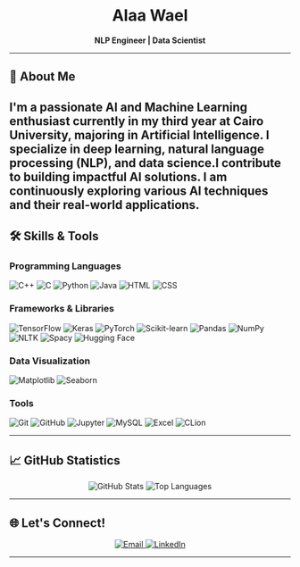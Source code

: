 <h1 align="center">Alaa Wael</h1>
<p align="center">
  <b>NLP Engineer | Data Scientist</b>
</p>

---

## 🌟 About Me
I'm a passionate AI and Machine Learning enthusiast currently in my third year at Cairo University, majoring in Artificial Intelligence. I specialize in deep learning, natural language processing (NLP), and data science.I contribute to building impactful AI solutions. I am continuously exploring various AI techniques and their real-world applications.
---

## 🛠️ Skills & Tools

### **Programming Languages**
<p>
  <img src="https://img.shields.io/badge/C%2B%2B-00599C?style=for-the-badge&logo=cplusplus&logoColor=white&labelColor=black" alt="C++">
  <img src="https://img.shields.io/badge/C-00599C?style=for-the-badge&logo=c&logoColor=white&labelColor=black" alt="C">
  <img src="https://img.shields.io/badge/Python-3776AB?style=for-the-badge&logo=python&logoColor=white&labelColor=black" alt="Python">
  <img src="https://img.shields.io/badge/Java-007396?style=for-the-badge&logo=java&logoColor=white&labelColor=black" alt="Java">
  <img src="https://img.shields.io/badge/HTML-E34F26?style=for-the-badge&logo=html5&logoColor=white&labelColor=black" alt="HTML">
  <img src="https://img.shields.io/badge/CSS-1572B6?style=for-the-badge&logo=css3&logoColor=white&labelColor=black" alt="CSS">
</p>

### **Frameworks & Libraries**
<p>
  <img src="https://img.shields.io/badge/TensorFlow-FF6F00?style=for-the-badge&logo=tensorflow&logoColor=white&labelColor=black" alt="TensorFlow">
  <img src="https://img.shields.io/badge/Keras-D00000?style=for-the-badge&logo=keras&logoColor=white&labelColor=black" alt="Keras">
  <img src="https://img.shields.io/badge/PyTorch-EE4C2C?style=for-the-badge&logo=pytorch&logoColor=white&labelColor=black" alt="PyTorch">
  <img src="https://img.shields.io/badge/Scikit--Learn-F7931E?style=for-the-badge&logo=scikit-learn&logoColor=white&labelColor=black" alt="Scikit-learn">
  <img src="https://img.shields.io/badge/Pandas-150458?style=for-the-badge&logo=pandas&logoColor=white&labelColor=black" alt="Pandas">
  <img src="https://img.shields.io/badge/NumPy-013243?style=for-the-badge&logo=numpy&logoColor=white&labelColor=black" alt="NumPy">
  <img src="https://img.shields.io/badge/NLTK-2C7BB6?style=for-the-badge&logo=nltk&logoColor=white&labelColor=black" alt="NLTK">
  <img src="https://img.shields.io/badge/Spacy-3E6E55?style=for-the-badge&logo=spacy&logoColor=white&labelColor=black" alt="Spacy">
  <img src="https://img.shields.io/badge/HuggingFace-FF6600?style=for-the-badge&logo=huggingface&logoColor=white&labelColor=black" alt="Hugging Face">
</p>

### **Data Visualization**
<p>
  <img src="https://img.shields.io/badge/Matplotlib-11557C?style=for-the-badge&logo=matplotlib&logoColor=white&labelColor=black" alt="Matplotlib">
  <img src="https://img.shields.io/badge/Seaborn-0099CC?style=for-the-badge&logo=seaborn&logoColor=white&labelColor=black" alt="Seaborn">
</p>

### **Tools**
<p>
  <img src="https://img.shields.io/badge/Git-F05032?style=for-the-badge&logo=git&logoColor=white&labelColor=black" alt="Git">
  <img src="https://img.shields.io/badge/GitHub-181717?style=for-the-badge&logo=github&logoColor=white&labelColor=black" alt="GitHub">
  <img src="https://img.shields.io/badge/Jupyter-F37626?style=for-the-badge&logo=jupyter&logoColor=white&labelColor=black" alt="Jupyter">
  <img src="https://img.shields.io/badge/MySQL-4479A1?style=for-the-badge&logo=mysql&logoColor=white&labelColor=black" alt="MySQL">
  <img src="https://img.shields.io/badge/Excel-217346?style=for-the-badge&logo=microsoftexcel&logoColor=white&labelColor=black" alt="Excel">
  <img src="https://img.shields.io/badge/CLion-000000?style=for-the-badge&logo=clion&logoColor=white&labelColor=black" alt="CLion">
</p>

---

## 📈 GitHub Statistics

<p align="center">
  <img src="https://github-readme-stats.vercel.app/api?username=Alaawael3&show_icons=true&theme=radical" alt="GitHub Stats" />
  <img src="https://github-readme-stats.vercel.app/api/top-langs/?username=Alaawael3&layout=compact&theme=radical" alt="Top Languages" />
</p>

---

## 🌐 Let's Connect!
<p align="center">
  <a href="mailto:alaawael1016@gmail.com">
    <img src="https://img.shields.io/badge/Email-D14836?style=for-the-badge&logo=gmail&logoColor=white" alt="Email">
  </a>
  <a href="https://www.linkedin.com/in/alaa-wael-338bb02a9/">
    <img src="https://img.shields.io/badge/LinkedIn-0077B5?style=for-the-badge&logo=linkedin&logoColor=white" alt="LinkedIn">
  </a>
</p>

---
